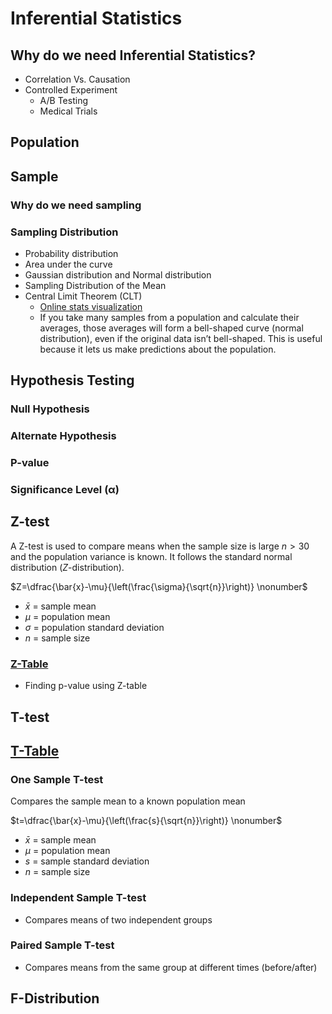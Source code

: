 # Inferential Statistics

## Why do we need Inferential Statistics? 
- Correlation Vs. Causation
- Controlled Experiment
    - A/B Testing
    - Medical Trials

## Population
## Sample
### Why do we need sampling
### Sampling Distribution
- Probability distribution
- Area under the curve
- Gaussian distribution and Normal distribution
- Sampling Distribution of the Mean
- Central Limit Theorem (CLT)
    - [Online stats visualization](https://onlinestatbook.com/stat_sim/sampling_dist/)
    - If you take many samples from a population and calculate their averages, those averages will form a bell-shaped curve (normal distribution), even if the original data isn’t bell-shaped. This is useful because it lets us make predictions about the population.

## Hypothesis Testing
### Null Hypothesis
### Alternate Hypothesis
### P-value
### Significance Level (α)


## Z-test
A Z-test is used to compare means when the sample size is large $n>30$ and the population variance is known. It follows the standard normal distribution ($Z$-distribution).

$Z=\dfrac{\bar{x}-\mu}{\left(\frac{\sigma}{\sqrt{n}}\right)} \nonumber$

- $\bar{x}$ = sample mean
- $\mu$ = population mean
- $\sigma$ = population standard deviation
- $n$ = sample size

### [Z-Table](https://math.arizona.edu/~rsims/ma464/standardnormaltable.pdf)
- Finding p-value using Z-table

## T-test
## [T-Table](https://www.sjsu.edu/faculty/gerstman/StatPrimer/t-table.pdf)
### One Sample T-test
Compares the sample mean to a known population mean

$t=\dfrac{\bar{x}-\mu}{\left(\frac{s}{\sqrt{n}}\right)} \nonumber$

- $\bar{x}$ = sample mean
- $\mu$ = population mean
- $s$ = sample standard deviation
- $n$ = sample size

### Independent Sample T-test
- Compares means of two independent groups

### Paired Sample T-test
- Compares means from the same group at different times (before/after)

## F-Distribution